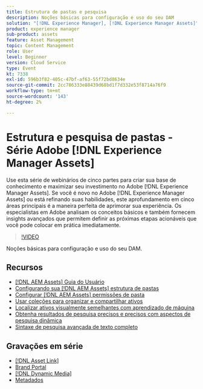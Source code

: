 ```yaml
---
title: Estrutura de pastas e pesquisa
description: Noções básicas para configuração e uso do seu DAM
solution: "[!DNL Experience Manager], [!DNL Experience Manager Assets]"
product: experience manager
sub-product: assets
feature: Asset Management
topic: Content Management
role: User
level: Beginner
version: Cloud Service
type: Event
kt: 7338
exl-id: 596b3f82-405c-47bf-af63-55f72bd8634e
source-git-commit: 2cc786333e88439d68bd1f7d332e53f8714a76f9
workflow-type: tm+mt
source-wordcount: '143'
ht-degree: 2%

---
```


# Estrutura e pesquisa de pastas - Série Adobe [!DNL Experience Manager Assets]

Use esta série de webinários de cinco partes para criar sua base de conhecimento e maximizar seu investimento no Adobe [!DNL Experience Manager Assets]. Se você é novo no Adobe [!DNL Experience Manager Assets] ou está refinando suas habilidades, este aprofundamento em cinco áreas principais é a maneira perfeita de aprimorar sua experiência. Os especialistas em Adobe analisam os conceitos básicos e também fornecem insights avançados que permitem definir as próximas etapas acionáveis que você pode colocar em prática imediatamente.

>[!VIDEO](https://video.tv.adobe.com/v/332135/?quality=12&learn=on&hidetitle=true)

Noções básicas para configuração e uso do seu DAM.

## Recursos

* [[!DNL AEM Assets] Guia do Usuário](https://experienceleague.adobe.com/en/docs/experience-manager-65/content/assets/assets)
* [Configurando sua [!DNL AEM Assets] estrutura de pastas](https://experienceleague.adobe.com/en/docs/experience-manager-learn/assets/configuring/baseline-folders)
* [Configurar [!DNL AEM Assets] permissões de pasta](https://experienceleague.adobe.com/en/docs/experience-manager-learn/assets/configuring/baseline-permissions)
* [Usar coleções para organizar e compartilhar ativos](https://experienceleague.adobe.com/en/docs/experience-manager-learn/assets/search-and-discovery/collections)
* [Localizar ativos visualmente semelhantes com aprendizado de máquina](https://experienceleague.adobe.com/en/docs/experience-manager-learn/assets/search-and-discovery/search)
* [Obtenha resultados de pesquisa precisos e precisos com aspectos de pesquisa dinâmica](https://experienceleague.adobe.com/en/docs/experience-manager-learn/assets/search-and-discovery/search)
* [Sintaxe de pesquisa avançada de texto completo](https://experienceleague.adobe.com/en/docs/experience-manager-64/assets/using/gql-search#using)

## Gravações em série

* [[!DNL Asset Link]](asset-link.md)
* [Brand Portal](brand-portal.md)
* [[!DNL Dynamic Media]](dynamic-media.md)
* [Metadados](metadata.md)
